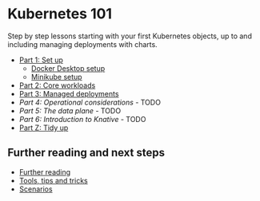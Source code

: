# Kubernetes 101

Step by step lessons starting with your first Kubernetes objects, up to and including managing deployments with charts.

- [Part 1: Set up](part-1-set-up.md)
  - [Docker Desktop setup](docker-desktop-setup.md)
  - [Minikube setup](minikube-setup.md)
- [Part 2: Core workloads](part-2-core-workloads.md)
- [Part 3: Managed deployments](part-3-managed-deployments.md)
- _Part 4: Operational considerations_ - TODO
- _Part 5: The data plane_ - TODO
- _Part 6: Introduction to Knative_ - TODO
- [Part Z: Tidy up](part-z-tidy-up.md)

## Further reading and next steps

- [Further reading](further-reading-next-steps.md)
- [Tools, tips and tricks](tools-tips-tricks.md)
- [Scenarios](scenarios.md)
